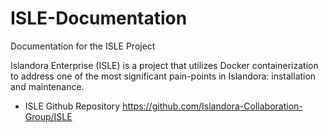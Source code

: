 # ISLE-Documentation
Documentation for the ISLE Project

Islandora Enterprise (ISLE) is a project that utilizes Docker containerization to address one of the most significant pain-points in Islandora: installation and maintenance. 

* ISLE Github Repository https://github.com/Islandora-Collaboration-Group/ISLE
